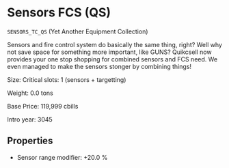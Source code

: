 # Sensors FCS (QS)

`SENSORS_TC_QS` (Yet Another Equipment Collection)

Sensors and fire control system do basically the same thing, right? Well why not save space for something more important, like GUNS? Quikcsell now provides your one stop shopping for combined sensors and FCS need. We even managed to make the sensors stonger by combining things!

Size: Critical slots: 1 (sensors +  targetting)

Weight: 0.0 tons

Base Price: 119,999 cbills

Intro year: 3045

## Properties
* Sensor range modifier: +20.0 %
